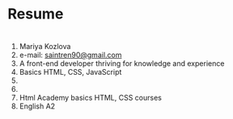 # Resume <h1> 
1. Mariya Kozlova
2. e-mail: saintren90@gmail.com 
3. A front-end developer thriving for knowledge and experience
4. Basics HTML, CSS, JavaScript
5. 
6. 
7. Html Academy basics HTML, CSS courses
8. English A2

